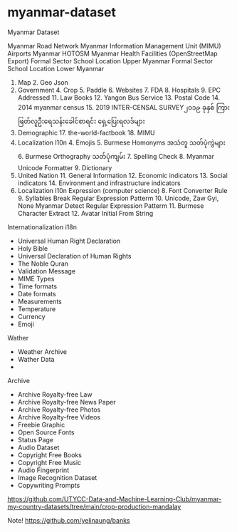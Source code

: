 # myanmar-dataset
Myanmar Dataset


Myanmar Road Network Myanmar Information Management Unit (MIMU)
Airports Myanmar
HOTOSM Myanmar Health Facilities (OpenStreetMap Export)
Formal Sector School Location Upper Myanmar
Formal Sector School Location Lower Myanmar



1. Map
    2. Geo Json
3. Government
    4. Crop 
    5. Paddle
    6. Websites
    7. FDA
    8. Hospitals
    9. EPC Addressed
    11. Law Books
    12. Yangon Bus Service
    13. Postal Code
    14. 2014 myanmar census
    15. 2019 INTER-CENSAL SURVEY၂၀၁၉ ခုနှစ် ကြားဖြတ်လူဦးရေသန်းခေါင်စာရင်း ရှေ့ပြေးရလဒ်များ 
4. Demographic
    17. the-world-factbook
    18. MIMU
5. Localization l10n
    4. Emojis
    5. Burmese Homonyms အသံတူ သတ်ပုံကွဲများ
    6. Burmese Orthography သတ်ပုံကျမ်း
    7. Spelling Check
    8. Myanmar Unicode Formatter
    9. Dictionary
6. United Nation
    11. General Information
    12. Economic indicators
    13. Social indicators
    14. Environment and infrastructure indicators
7. Localization l10n Expression (computer science)
    8. Font Converter Rule
    9. Syllables Break Regular Expression Patterm
    10. Unicode, Zaw Gyi, None Myanmar Detect Regular Expression Patterm
    11. Burmese Character Extract 
    12. Avatar Initial From String


Internationalization i18n
- Universal Human Right Declaration
- Holy Bible
- Universal Declaration of Human Rights
- The Noble Quran
- Validation Message
- MIME Types 
- Time formats
- Date formats
- Measurements
- Temperature
- Currency
- Emoji



Wather
- Weather Archive
- Wather Data
- 











Archive
- Archive Royalty-free Law
- Archive Royalty-free News Paper
- Archive Royalty-free Photos
- Archive Royalty-free Videos
- Freebie Graphic
- Open Source Fonts
- Status Page
- Audio Dataset
- Copyright Free Books
- Copyright Free Music
- Audio Fingerprint
- Image Recognition Dataset
- Copywriting Prompts


https://github.com/UTYCC-Data-and-Machine-Learning-Club/myanmar-my-country-datasets/tree/main/crop-production-mandalay

Note!
https://github.com/yelinaung/banks
